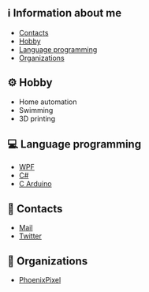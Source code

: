 ## ℹ️ Information about me

- [Contacts](#contacts)
- [Hobby](#hobby)
- [Language programming](#lang_prog)
- [Organizations](#org)


## ⚙️ Hobby <a name = "hobby"></a>

- Home automation
- Swimming
- 3D printing


## 💻 Language programming <a name = "lang_prog"></a>

- [WPF](https://visualstudio.microsoft.com/it/vs/features/wpf/)
- [C#](https://docs.microsoft.com/it-it/dotnet/csharp/)
- [C Arduino](https://www.arduino.cc/reference/en/)


## 📇 Contacts <a name = "contacts"></a>

- [Mail](mailto:luke.screwdriver@gmail.com)
- [Twitter](https://twitter.com/LukeScrewdriver)


## 💾 Organizations <a name = "org"></a>

- [PhoenixPixel](https://github.com/phoenixpixel-it)